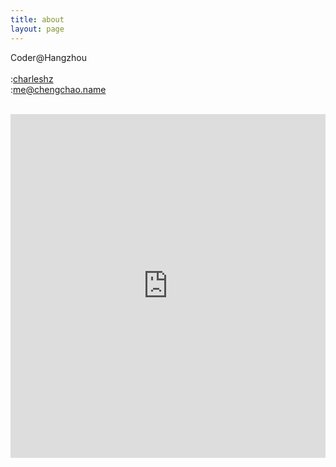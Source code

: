 ```yaml
---
title: about
layout: page
---
```


Coder@Hangzhou  
<br>
<span><i class="fa fa-weibo fa-lg"></i>:<a title="weibo" href="http://weibo.com/charleshz">charleshz</a></span>
<br>
<span><i class="fa fa-envelope fa-lg"></i>:<a title="mail" href="mailto:me@chengchao.name">me@chengchao.name</a></span>
<br>
<br>

<iframe width="100%" height="550" class="share_self"  frameborder="0" scrolling="no" src="http://widget.weibo.com/weiboshow/index.php?language=&width=0&height=550&fansRow=1&ptype=1&speed=0&skin=1&isTitle=0&noborder=1&isWeibo=1&isFans=0&uid=1802387114&verifier=72eb4b68&dpc=1"></iframe>
